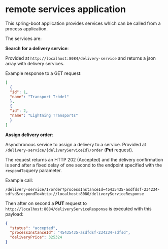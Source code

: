 # remote services application

This spring-boot application provides services which can be called from a process application.

The services are:

**Search for a delivery service**:

Provided at `http://localhost:8084/delivery-service` and returns a json array with delivery services.

Example response to a GET request:

```json
[
  {
  "id": 1,
  "name": "Transport Trödel"
  },
  {
  "id": 2,
  "name": "Lightning Transports"
  }
]
```

**Assign delivery order**:

Asynchronous service to assign a delivery to a service. 
Provided at `/delivery-service/{deliveryServiceId}/order` (**Put** request).

The request returns an HTTP 202 (Accepted) and
the delivery confirmation is send after a fixed delay of one second to the endpoint specified with the `respondTo`query parameter.

Example call:

```
/delivery-service/1/order?processInstanceId=45435435-asdfdsf-234234-sdfsd&respondTo=http://localhost:8080/deliveryServiceResponse
```

Then after on second a **PUT** request to `http://localhost:8084/deliveryServiceResponse` is executed with this payload:

````json
{
  "status": "accepted",
  "processInstanceId": "45435435-asdfdsf-234234-sdfsd",
  "deliveryPrice": 325324
}
````
